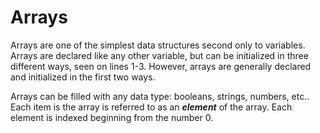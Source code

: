 Arrays
===========

Arrays are one of the simplest data structures second only to variables. Arrays are declared like any other variable, but can be initialized in three different ways, seen  on lines 1-3. However, arrays are generally declared and initialized in the first two ways.

Arrays can be filled with any data type: booleans, strings, numbers, etc.. Each item is the array is referred to as an ***element*** of the array. Each element is indexed beginning from the number 0. 
